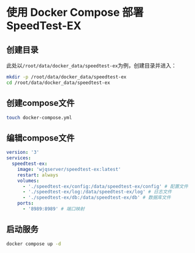 # 使用 Docker Compose 部署 SpeedTest-EX

## 创建目录

此处以`/root/data/docker_data/speedtest-ex`为例，创建目录并进入：

```bash
mkdir -p /root/data/docker_data/speedtest-ex
cd /root/data/docker_data/speedtest-ex
```

## 创建compose文件

```bash
touch docker-compose.yml
```

## 编辑compose文件

```yaml
version: '3'
services:
  speedtest-ex:
    image: 'wjqserver/speedtest-ex:latest'
    restart: always
    volumes:
      - './speedtest-ex/config:/data/speedtest-ex/config' # 配置文件
      - './speedtest-ex/log:/data/speedtest-ex/log' # 日志文件
      - './speedtest-ex/db:/data/speedtest-ex/db' # 数据库文件
    ports:
      - '8989:8989' # 端口映射
```

## 启动服务

```bash
docker compose up -d
```